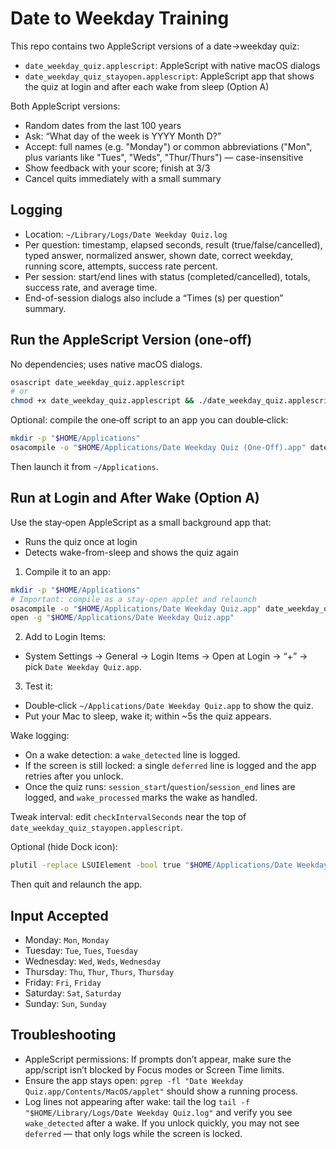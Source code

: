 # Date to Weekday Training

This repo contains two AppleScript versions of a date→weekday quiz:

- `date_weekday_quiz.applescript`: AppleScript with native macOS dialogs
- `date_weekday_quiz_stayopen.applescript`: AppleScript app that shows the quiz at login and after each wake from sleep (Option A)

Both AppleScript versions:
- Random dates from the last 100 years
- Ask: “What day of the week is YYYY Month D?”
- Accept: full names (e.g. "Monday") or common abbreviations ("Mon", plus variants like "Tues", "Weds", "Thur/Thurs") — case-insensitive
- Show feedback with your score; finish at 3/3
- Cancel quits immediately with a small summary

## Logging

- Location: `~/Library/Logs/Date Weekday Quiz.log`
- Per question: timestamp, elapsed seconds, result (true/false/cancelled), typed answer, normalized answer, shown date, correct weekday, running score, attempts, success rate percent.
- Per session: start/end lines with status (completed/cancelled), totals, success rate, and average time.
- End-of-session dialogs also include a “Times (s) per question” summary.

## Run the AppleScript Version (one‑off)

No dependencies; uses native macOS dialogs.

```bash
osascript date_weekday_quiz.applescript
# or
chmod +x date_weekday_quiz.applescript && ./date_weekday_quiz.applescript
```

Optional: compile the one‑off script to an app you can double‑click:

```bash
mkdir -p "$HOME/Applications"
osacompile -o "$HOME/Applications/Date Weekday Quiz (One-Off).app" date_weekday_quiz.applescript
```
Then launch it from `~/Applications`.

## Run at Login and After Wake (Option A)

Use the stay‑open AppleScript as a small background app that:
- Runs the quiz once at login
- Detects wake-from-sleep and shows the quiz again

1) Compile it to an app:

```bash
mkdir -p "$HOME/Applications"
# Important: compile as a stay‑open applet and relaunch
osacompile -o "$HOME/Applications/Date Weekday Quiz.app" date_weekday_quiz_stayopen.applescript
open -g "$HOME/Applications/Date Weekday Quiz.app"
```

2) Add to Login Items:
- System Settings → General → Login Items → Open at Login → “+” → pick `Date Weekday Quiz.app`.

3) Test it:
- Double‑click `~/Applications/Date Weekday Quiz.app` to show the quiz.
- Put your Mac to sleep, wake it; within ~5s the quiz appears.

Wake logging:
- On a wake detection: a `wake_detected` line is logged.
- If the screen is still locked: a single `deferred` line is logged and the app retries after you unlock.
- Once the quiz runs: `session_start`/`question`/`session_end` lines are logged, and `wake_processed` marks the wake as handled.

Tweak interval: edit `checkIntervalSeconds` near the top of `date_weekday_quiz_stayopen.applescript`.

Optional (hide Dock icon):

```bash
plutil -replace LSUIElement -bool true "$HOME/Applications/Date Weekday Quiz.app/Contents/Info.plist"
```
Then quit and relaunch the app.

## Input Accepted

- Monday: `Mon`, `Monday`
- Tuesday: `Tue`, `Tues`, `Tuesday`
- Wednesday: `Wed`, `Weds`, `Wednesday`
- Thursday: `Thu`, `Thur`, `Thurs`, `Thursday`
- Friday: `Fri`, `Friday`
- Saturday: `Sat`, `Saturday`
- Sunday: `Sun`, `Sunday`

## Troubleshooting

- AppleScript permissions: If prompts don’t appear, make sure the app/script isn’t blocked by Focus modes or Screen Time limits.
- Ensure the app stays open: `pgrep -fl "Date Weekday Quiz.app/Contents/MacOS/applet"` should show a running process.
- Log lines not appearing after wake: tail the log `tail -f "$HOME/Library/Logs/Date Weekday Quiz.log"` and verify you see `wake_detected` after a wake. If you unlock quickly, you may not see `deferred` — that only logs while the screen is locked.
